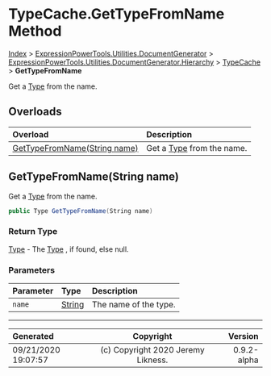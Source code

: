 ﻿# TypeCache.GetTypeFromName Method

[Index](../index.md) > [ExpressionPowerTools.Utilities.DocumentGenerator](ExpressionPowerTools.Utilities.DocumentGenerator.a.md) > [ExpressionPowerTools.Utilities.DocumentGenerator.Hierarchy](ExpressionPowerTools.Utilities.DocumentGenerator.Hierarchy.n.md) > [TypeCache](ExpressionPowerTools.Utilities.DocumentGenerator.Hierarchy.TypeCache.cs.md) > **GetTypeFromName**

Get a [Type](https://docs.microsoft.com/dotnet/api/system.type) from the name.

## Overloads

| Overload | Description |
| :-- | :-- |
| [GetTypeFromName(String name)](#gettypefromnamestring-name) | Get a [Type](https://docs.microsoft.com/dotnet/api/system.type) from the name. |
## GetTypeFromName(String name)

Get a [Type](https://docs.microsoft.com/dotnet/api/system.type) from the name.

```csharp
public Type GetTypeFromName(String name)
```

### Return Type

 [Type](https://docs.microsoft.com/dotnet/api/system.type)  - The [Type](https://docs.microsoft.com/dotnet/api/system.type) , if found, else null.

### Parameters

| Parameter | Type | Description |
| :-- | :-- | :-- |
| `name` | [String](https://docs.microsoft.com/dotnet/api/system.string) | The name of the type. |



---

| Generated | Copyright | Version |
| :-- | :-: | --: |
| 09/21/2020 19:07:57 | (c) Copyright 2020 Jeremy Likness. | 0.9.2-alpha |
